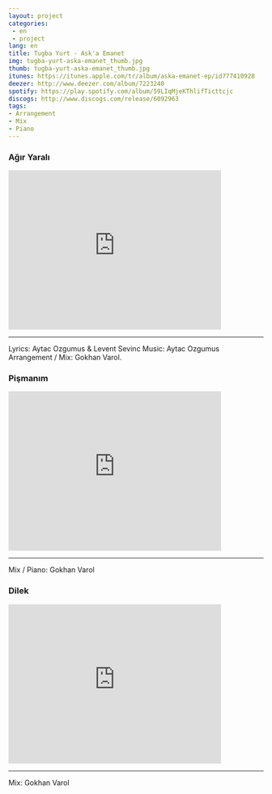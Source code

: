 ```yaml
---
layout: project
categories:
 - en
 - project
lang: en
title: Tugba Yurt - Ask'a Emanet
img: tugba-yurt-aska-emanet_thumb.jpg
thumb: tugba-yurt-aska-emanet_thumb.jpg
itunes: https://itunes.apple.com/tr/album/aska-emanet-ep/id777410928
deezer: http://www.deezer.com/album/7223240
spotify: https://play.spotify.com/album/59LIqMjeKThlifTicttcjc
discogs: http://www.discogs.com/release/6092963
tags: 
- Arrangement
- Mix
- Piano
---
```


### Ağır Yaralı

<div class="embed-responsive embed-responsive-16by9">
  <iframe width="420" height="315" src="https://www.youtube.com/embed/H_PSpe8S72I" frameborder="0" allowfullscreen></iframe>
</div>

---
Lyrics: Aytac Ozgumus & Levent Sevinc
Music: Aytac Ozgumus
Arrangement / Mix: Gokhan Varol.

### Pişmanım

<div class="embed-responsive embed-responsive-16by9">
  <iframe width="420" height="315" src="https://www.youtube.com/embed/CwF2b2CI_Ts" frameborder="0" allowfullscreen></iframe>
</div>

---
Mix / Piano: Gokhan Varol

### Dilek

<div class="embed-responsive embed-responsive-16by9">
  <iframe width="420" height="315" src="https://www.youtube.com/embed/HvOAuiMHxFs" frameborder="0" allowfullscreen></iframe>
</div>

---
Mix: Gokhan Varol